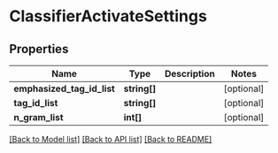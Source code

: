 # ClassifierActivateSettings

## Properties
Name | Type | Description | Notes
------------ | ------------- | ------------- | -------------
**emphasized_tag_id_list** | **string[]** |  | [optional] 
**tag_id_list** | **string[]** |  | [optional] 
**n_gram_list** | **int[]** |  | [optional] 


[[Back to Model list]](../README.md#documentation-for-models) [[Back to API list]](../README.md#documentation-for-api-endpoints) [[Back to README]](../README.md)


